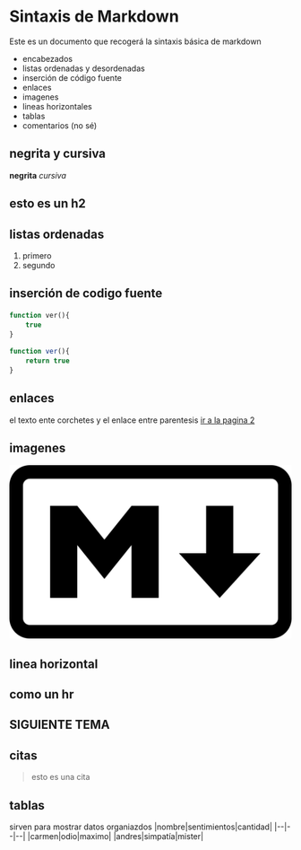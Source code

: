 # Sintaxis de Markdown
Este es un documento que recogerá la sintaxis básica de markdown

- encabezados
- listas ordenadas y desordenadas
- inserción de código fuente
- enlaces
- imagenes
- lineas horizontales
- tablas
- comentarios (no sé)
## negrita y cursiva
**negrita**
*cursiva*
## esto es un h2
## listas ordenadas
1. primero
2. segundo
## inserción de codigo fuente
````php
function ver(){
    true
}
``````
```` js
function ver(){
    return true
}
````

## enlaces
el texto ente corchetes y el enlace entre parentesis
[ir a la pagina 2](pagina2.md)

## imagenes
![logotipo de markdown](Markdown.png)

## linea horizontal
como un hr
-------

SIGUIENTE TEMA
-------

## citas
>esto es una cita

## tablas
sirven para mostrar datos organiazdos
|nombre|sentimientos|cantidad|
|--|--|--|
|carmen|odio|maximo|
|andres|simpatía|mister|